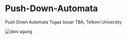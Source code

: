 # Push-Down-Automata
Push Down Automata Tugas besar TBA, Telkom University


![dani agung](https://scontent-sit4-1.xx.fbcdn.net/v/t1.0-9/14292402_1516705261688997_1485619597152122153_n.jpg)